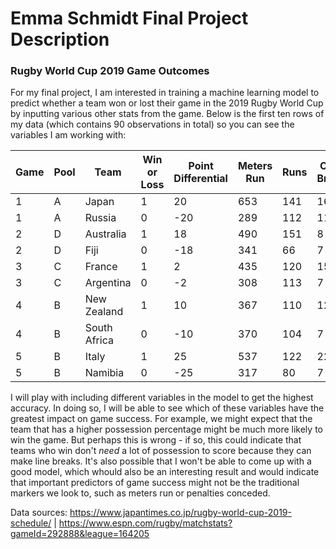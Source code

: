 # Emma Schmidt Final Project Description

### Rugby World Cup 2019 Game Outcomes

For my final project, I am interested in training a machine learning model to predict whether a team won or lost their game in the 2019 Rugby World Cup by inputting various other stats from the game. Below is the first ten rows of my data (which contains 90 observations in total) so you can see the variables I am working with: 

| Game | Pool | Team         | Win or Loss | Point Differential | Meters Run | Runs | Clean Breaks | Offloads | Turnovers Conceded | Possession Pct | Territory Pct | Scrums Won | Scrums Won Pct | Lineouts Won | Lineouts Won Pct | Red Cards | Yellow Cards | Penalties Conceded |
| ---- | ---- | ------------ | ----------- | ------------------ | ---------- | ---- | ------------ | -------- | ------------------ | -------------- | ------------- | ---------- | -------------- | ------------ | ---------------- | --------- | ------------ | ------------------ |
| 1    | A    | Japan        | 1           | 20                 | 653        | 141  | 16           | 9        | 21                 | 50             | 48            | 4          | 100            | 13           | 92               | 0         | 0            | 5                  |
| 1    | A    | Russia       | 0           | \-20               | 289        | 112  | 11           | 4        | 17                 | 50             | 52            | 13         | 100            | 8            | 88               | 0         | 0            | 5                  |
| 2    | D    | Australia    | 1           | 18                 | 490        | 151  | 8            | 7        | 14                 | 67             | 72            | 3          | 100            | 19           | 90               | 0         | 0            | 9                  |
| 2    | D    | Fiji         | 0           | \-18               | 341        | 66   | 7            | 3        | 12                 | 33             | 28            | 4          | 100            | 11           | 100              | 0         | 1            | 12                 |
| 3    | C    | France       | 1           | 2                  | 435        | 120  | 15           | 13       | 16                 | 42             | 38            | 2          | 66             | 4            | 66               | 0         | 0            | 15                 |
| 3    | C    | Argentina    | 0           | \-2                | 308        | 113  | 7            | 8        | 14                 | 58             | 62            | 6          | 85             | 13           | 100              | 0         | 0            | 5                  |
| 4    | B    | New Zealand  | 1           | 10                 | 367        | 110  | 12           | 8        | 13                 | 47             | 41            | 8          | 100            | 7            | 77               | 0         | 0            | 4                  |
| 4    | B    | South Africa | 0           | \-10               | 370        | 104  | 7            | 2        | 18                 | 53             | 59            | 5          | 83             | 9            | 100              | 0         | 0            | 9                  |
| 5    | B    | Italy        | 1           | 25                 | 537        | 122  | 22           | 11       | 17                 | 57             | 63            | 9          | 100            | 14           | 82               | 0         | 0            | 5                  |
| 5    | B    | Namibia      | 0           | \-25               | 317        | 80   | 7            | 6        | 15                 | 43             | 37            | 11         | 100            | 17           | 75               | 0         | 0            | 9                  |


I will play with including different variables in the model to get the highest accuracy. In doing so, I will be able to see which of these variables have the greatest impact on game success. For example, we might expect that the team that has a higher possession percentage might be much more likely to win the game. But perhaps this is wrong - if so, this could indicate that teams who win don't _need_ a lot of possession to score because they can make line breaks. It's also possible that I won't be able to come up with a good model, which whould also be an interesting result and would indicate that important predictors of game success might not be the traditional markers we look to, such as meters run or penalties conceded. 

Data sources: https://www.japantimes.co.jp/rugby-world-cup-2019-schedule/ | https://www.espn.com/rugby/matchstats?gameId=292888&league=164205
